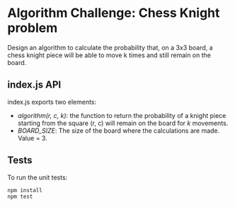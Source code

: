 Algorithm Challenge: Chess Knight problem
=====================================

Design an algorithm to calculate the probability that, on a 3x3 board, a chess knight piece will be able to move k times and still remain on the board.


index.js API
------------

index.js exports two elements:
* *algorithm(r, c, k)*: the function to return the probability of a knight piece starting from the square (r, c) will remain on the board for *k* movements.
* *BOARD_SIZE*: The size of the board where the calculations are made. Value = 3.


Tests
-----

To run the unit tests:

```bash
npm install
npm test
```
